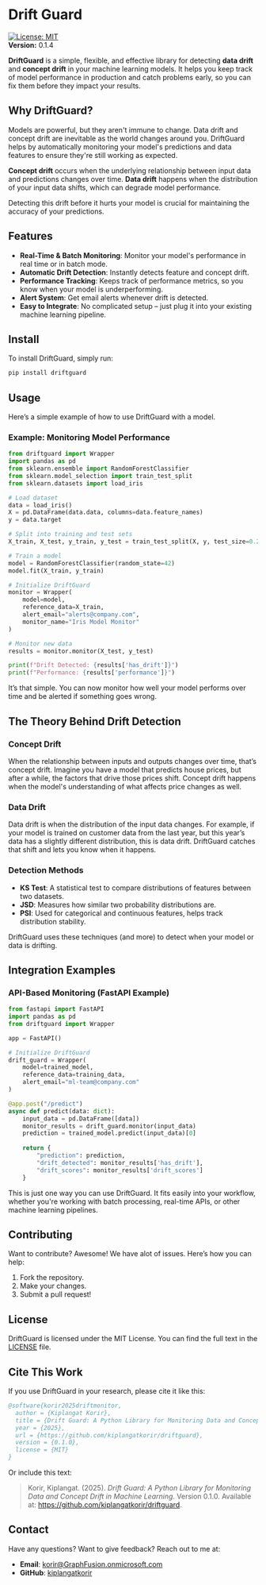  
# **Drift Guard**

[![License: MIT](https://img.shields.io/badge/License-MIT-blue.svg)](LICENSE)  
**Version:** 0.1.4

**DriftGuard** is a simple, flexible, and effective library for detecting **data drift** and **concept drift** in your machine learning models. It helps you keep track of model performance in production and catch problems early, so you can fix them before they impact your results.  

## Why DriftGuard?  
Models are powerful, but they aren't immune to change. Data drift and concept drift are inevitable as the world changes around you. DriftGuard helps by automatically monitoring your model's predictions and data features to ensure they're still working as expected.  

**Concept drift** occurs when the underlying relationship between input data and predictions changes over time. **Data drift** happens when the distribution of your input data shifts, which can degrade model performance.  

Detecting this drift before it hurts your model is crucial for maintaining the accuracy of your predictions.

## Features  
- **Real-Time & Batch Monitoring**: Monitor your model's performance in real time or in batch mode.  
- **Automatic Drift Detection**: Instantly detects feature and concept drift.  
- **Performance Tracking**: Keeps track of performance metrics, so you know when your model is underperforming.  
- **Alert System**: Get email alerts whenever drift is detected.  
- **Easy to Integrate**: No complicated setup – just plug it into your existing machine learning pipeline.  

## Install  
To install DriftGuard, simply run:

```bash
pip install driftguard
```

## Usage  

Here’s a simple example of how to use DriftGuard with a model.

### Example: Monitoring Model Performance

```python
from driftguard import Wrapper
import pandas as pd
from sklearn.ensemble import RandomForestClassifier
from sklearn.model_selection import train_test_split
from sklearn.datasets import load_iris

# Load dataset
data = load_iris()
X = pd.DataFrame(data.data, columns=data.feature_names)
y = data.target

# Split into training and test sets
X_train, X_test, y_train, y_test = train_test_split(X, y, test_size=0.2, random_state=42)

# Train a model
model = RandomForestClassifier(random_state=42)
model.fit(X_train, y_train)

# Initialize DriftGuard
monitor = Wrapper(
    model=model,
    reference_data=X_train,
    alert_email="alerts@company.com",
    monitor_name="Iris Model Monitor"
)

# Monitor new data
results = monitor.monitor(X_test, y_test)

print(f"Drift Detected: {results['has_drift']}")
print(f"Performance: {results['performance']}")
```

It’s that simple. You can now monitor how well your model performs over time and be alerted if something goes wrong.

## The Theory Behind Drift Detection  

### Concept Drift
When the relationship between inputs and outputs changes over time, that’s concept drift. Imagine you have a model that predicts house prices, but after a while, the factors that drive those prices shift. Concept drift happens when the model's understanding of what affects price changes as well.

### Data Drift  
Data drift is when the distribution of the input data changes. For example, if your model is trained on customer data from the last year, but this year’s data has a slightly different distribution, this is data drift. DriftGuard catches that shift and lets you know when it happens.

### Detection Methods  
- **KS Test**: A statistical test to compare distributions of features between two datasets.  
- **JSD**: Measures how similar two probability distributions are.  
- **PSI**: Used for categorical and continuous features, helps track distribution stability.

DriftGuard uses these techniques (and more) to detect when your model or data is drifting.

## Integration Examples  

### API-Based Monitoring (FastAPI Example)  

```python
from fastapi import FastAPI
import pandas as pd
from driftguard import Wrapper

app = FastAPI()

# Initialize DriftGuard
drift_guard = Wrapper(
    model=trained_model,
    reference_data=training_data,
    alert_email="ml-team@company.com"
)

@app.post("/predict")
async def predict(data: dict):
    input_data = pd.DataFrame([data])
    monitor_results = drift_guard.monitor(input_data)
    prediction = trained_model.predict(input_data)[0]
    
    return {
        "prediction": prediction,
        "drift_detected": monitor_results['has_drift'],
        "drift_scores": monitor_results['drift_scores']
    }
```
This is just one way you can use DriftGuard. It fits easily into your workflow, whether you're working with batch processing, real-time APIs, or other machine learning pipelines.

## Contributing  
Want to contribute? Awesome! We have alot of issues. Here’s how you can help:
1. Fork the repository.
2. Make your changes.
3. Submit a pull request!
## License  
DriftGuard is licensed under the MIT License. You can find the full text in the [LICENSE](LICENSE) file.

## Cite This Work  
If you use DriftGuard in your research, please cite it like this:

```bibtex
@software{korir2025driftmonitor,
  author = {Kiplangat Korir},
  title = {Drift Guard: A Python Library for Monitoring Data and Concept Drift in Machine Learning},
  year = {2025},
  url = {https://github.com/kiplangatkorir/driftguard},
  version = {0.1.0},
  license = {MIT}
}
```

Or include this text:
> Korir, Kiplangat. (2025). *Drift Guard: A Python Library for Monitoring Data and Concept Drift in Machine Learning*. Version 0.1.0. Available at: https://github.com/kiplangatkorir/driftguard.

## Contact  
Have any questions? Want to give feedback? Reach out to me at:

- **Email**: [korir@GraphFusion.onmicrosoft.com](mailto:korirkiplangat22@gmail.com)  
- **GitHub**: [kiplangatkorir](https://github.com/kiplangatkorir)  


